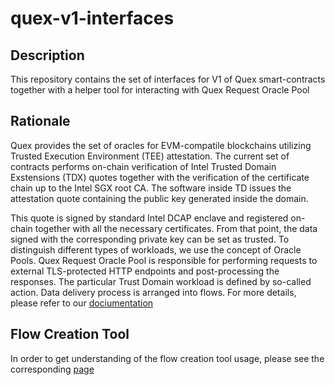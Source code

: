 # quex-v1-interfaces

## Description

This repository contains the set of interfaces for V1 of Quex smart-contracts together with a helper tool for
interacting with Quex Request Oracle Pool

## Rationale

Quex provides the set of oracles for EVM-compatile blockchains utilizing Trusted Execution Environment (TEE)
attestation. The current set of contracts performs on-chain verification of Intel Trusted Domain Exstensions (TDX)
quotes together with the verification of the certificate chain up to the Intel SGX root CA. The software inside TD
issues the attestation quote containing the public key generated inside the domain.

This quote is signed by standard Intel DCAP enclave and registered on-chain together with all the necessary
certificates. From that point, the data signed with the corresponding private key can be set as trusted. To distinguish
different types of workloads, we use the concept of Oracle Pools. Quex Request Oracle Pool is responsible for performing
requests to external TLS-protected HTTP endpoints and post-processing the responses. The particular Trust Domain workload is
defined by so-called action. Data delivery process is arranged into flows. For more details, please refer to our
[dociumentation](https://docs.quex.tech/)

## Flow Creation Tool

In order to get understanding of the flow creation tool usage, please see the corresponding [page](tools/create_flow)
